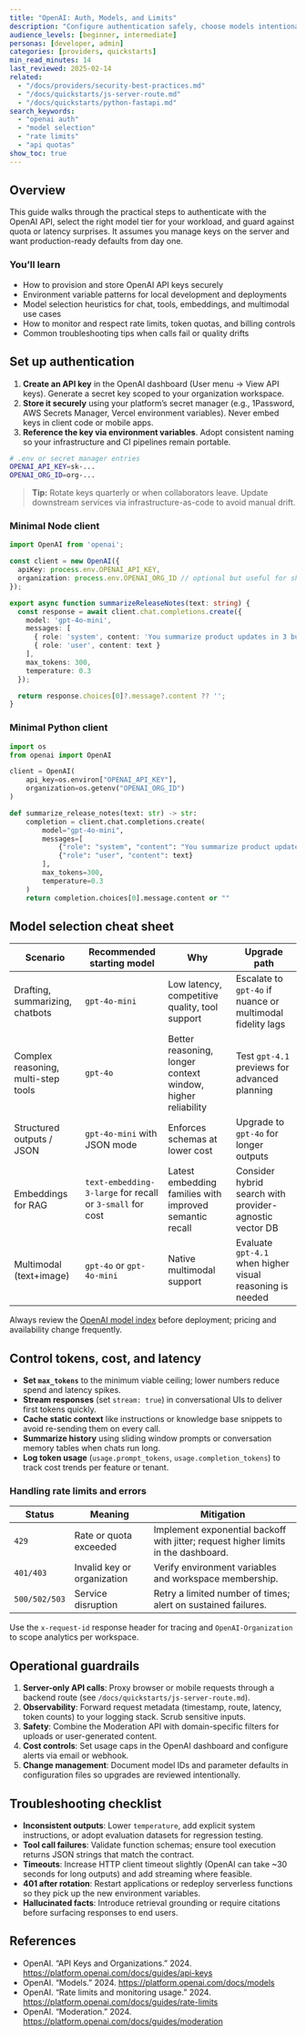 ```yaml
---
title: "OpenAI: Auth, Models, and Limits"
description: "Configure authentication safely, choose models intentionally, and stay within rate and token limits when using the OpenAI API."
audience_levels: [beginner, intermediate]
personas: [developer, admin]
categories: [providers, quickstarts]
min_read_minutes: 14
last_reviewed: 2025-02-14
related:
  - "/docs/providers/security-best-practices.md"
  - "/docs/quickstarts/js-server-route.md"
  - "/docs/quickstarts/python-fastapi.md"
search_keywords:
  - "openai auth"
  - "model selection"
  - "rate limits"
  - "api quotas"
show_toc: true
---
```


## Overview
This guide walks through the practical steps to authenticate with the OpenAI API, select the right model tier for your workload, and guard against quota or latency surprises. It assumes you manage keys on the server and want production-ready defaults from day one.

### You’ll learn
- How to provision and store OpenAI API keys securely
- Environment variable patterns for local development and deployments
- Model selection heuristics for chat, tools, embeddings, and multimodal use cases
- How to monitor and respect rate limits, token quotas, and billing controls
- Common troubleshooting tips when calls fail or quality drifts

## Set up authentication
1. **Create an API key** in the OpenAI dashboard (User menu → View API keys). Generate a secret key scoped to your organization workspace.
2. **Store it securely** using your platform’s secret manager (e.g., 1Password, AWS Secrets Manager, Vercel environment variables). Never embed keys in client code or mobile apps.
3. **Reference the key via environment variables**. Adopt consistent naming so your infrastructure and CI pipelines remain portable.

```bash
# .env or secret manager entries
OPENAI_API_KEY=sk-...
OPENAI_ORG_ID=org-...
```

> **Tip:** Rotate keys quarterly or when collaborators leave. Update downstream services via infrastructure-as-code to avoid manual drift.

### Minimal Node client
```ts
import OpenAI from 'openai';

const client = new OpenAI({
  apiKey: process.env.OPENAI_API_KEY,
  organization: process.env.OPENAI_ORG_ID // optional but useful for shared workspaces
});

export async function summarizeReleaseNotes(text: string) {
  const response = await client.chat.completions.create({
    model: 'gpt-4o-mini',
    messages: [
      { role: 'system', content: 'You summarize product updates in 3 bullet points.' },
      { role: 'user', content: text }
    ],
    max_tokens: 300,
    temperature: 0.3
  });

  return response.choices[0]?.message?.content ?? '';
}
```

### Minimal Python client
```python
import os
from openai import OpenAI

client = OpenAI(
    api_key=os.environ["OPENAI_API_KEY"],
    organization=os.getenv("OPENAI_ORG_ID")
)

def summarize_release_notes(text: str) -> str:
    completion = client.chat.completions.create(
        model="gpt-4o-mini",
        messages=[
            {"role": "system", "content": "You summarize product updates in 3 bullet points."},
            {"role": "user", "content": text}
        ],
        max_tokens=300,
        temperature=0.3
    )
    return completion.choices[0].message.content or ""
```

## Model selection cheat sheet
| Scenario | Recommended starting model | Why | Upgrade path |
| --- | --- | --- | --- |
| Drafting, summarizing, chatbots | `gpt-4o-mini` | Low latency, competitive quality, tool support | Escalate to `gpt-4o` if nuance or multimodal fidelity lags |
| Complex reasoning, multi-step tools | `gpt-4o` | Better reasoning, longer context window, higher reliability | Test `gpt-4.1` previews for advanced planning |
| Structured outputs / JSON | `gpt-4o-mini` with JSON mode | Enforces schemas at lower cost | Upgrade to `gpt-4o` for longer outputs |
| Embeddings for RAG | `text-embedding-3-large` for recall or `3-small` for cost | Latest embedding families with improved semantic recall | Consider hybrid search with provider-agnostic vector DB |
| Multimodal (text+image) | `gpt-4o` or `gpt-4o-mini` | Native multimodal support | Evaluate `gpt-4.1` when higher visual reasoning is needed |

Always review the [OpenAI model index](https://platform.openai.com/docs/models) before deployment; pricing and availability change frequently.

## Control tokens, cost, and latency
- **Set `max_tokens`** to the minimum viable ceiling; lower numbers reduce spend and latency spikes.
- **Stream responses** (set `stream: true`) in conversational UIs to deliver first tokens quickly.
- **Cache static context** like instructions or knowledge base snippets to avoid re-sending them on every call.
- **Summarize history** using sliding window prompts or conversation memory tables when chats run long.
- **Log token usage** (`usage.prompt_tokens`, `usage.completion_tokens`) to track cost trends per feature or tenant.

### Handling rate limits and errors
Status | Meaning | Mitigation
--- | --- | ---
`429` | Rate or quota exceeded | Implement exponential backoff with jitter; request higher limits in the dashboard.
`401/403` | Invalid key or organization | Verify environment variables and workspace membership.
`500/502/503` | Service disruption | Retry a limited number of times; alert on sustained failures.

Use the `x-request-id` response header for tracing and `OpenAI-Organization` to scope analytics per workspace.

## Operational guardrails
1. **Server-only API calls**: Proxy browser or mobile requests through a backend route (see `/docs/quickstarts/js-server-route.md`).
2. **Observability**: Forward request metadata (timestamp, route, latency, token counts) to your logging stack. Scrub sensitive inputs.
3. **Safety**: Combine the Moderation API with domain-specific filters for uploads or user-generated content.
4. **Cost controls**: Set usage caps in the OpenAI dashboard and configure alerts via email or webhook.
5. **Change management**: Document model IDs and parameter defaults in configuration files so upgrades are reviewed intentionally.

## Troubleshooting checklist
- **Inconsistent outputs**: Lower `temperature`, add explicit system instructions, or adopt evaluation datasets for regression testing.
- **Tool call failures**: Validate function schemas; ensure tool execution returns JSON strings that match the contract.
- **Timeouts**: Increase HTTP client timeout slightly (OpenAI can take ~30 seconds for long outputs) and add streaming where feasible.
- **401 after rotation**: Restart applications or redeploy serverless functions so they pick up the new environment variables.
- **Hallucinated facts**: Introduce retrieval grounding or require citations before surfacing responses to end users.

## References
- OpenAI. “API Keys and Organizations.” 2024. <https://platform.openai.com/docs/guides/api-keys>
- OpenAI. “Models.” 2024. <https://platform.openai.com/docs/models>
- OpenAI. “Rate limits and monitoring usage.” 2024. <https://platform.openai.com/docs/guides/rate-limits>
- OpenAI. “Moderation.” 2024. <https://platform.openai.com/docs/guides/moderation>
